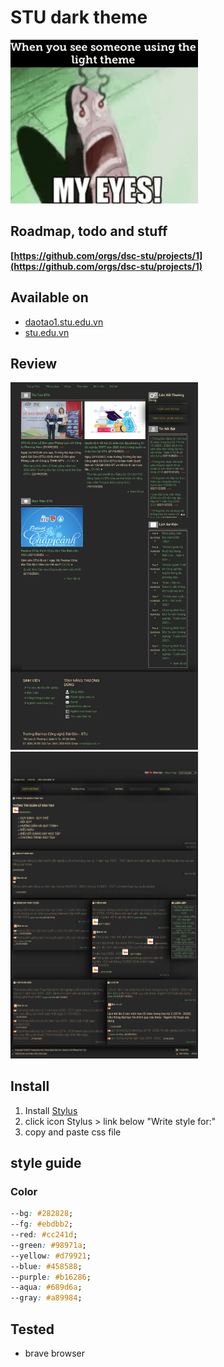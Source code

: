 # STU dark theme

![](./img/eyeHurt.png)

## Roadmap, todo and stuff

**[https://github.com/orgs/dsc-stu/projects/1](https://github.com/orgs/dsc-stu/projects/1)**

## Available on

- [daotao1.stu.edu.vn](http://daotao1.stu.edu.vn)
- [stu.edu.vn](http://stu.edu.vn)

## Review

<img src="./img/stu.edu.vn_.png" alt="drawing" width="300"/>

<img src="./img/daotao1.stu.edu.vn_.png" alt="drawing" width="300"/>

## Install

1. Install [Stylus](https://github.com/stylus/stylus)
2. click icon Stylus > link below "Write style for:"
3. copy and paste css file

## style guide

### Color

```css
--bg: #282828;
--fg: #ebdbb2;
--red: #cc241d;
--green: #98971a;
--yellow: #d79921;
--blue: #458588;
--purple: #b16286;
--aqua: #689d6a;
--gray: #a89984;
```

## Tested

- brave browser
